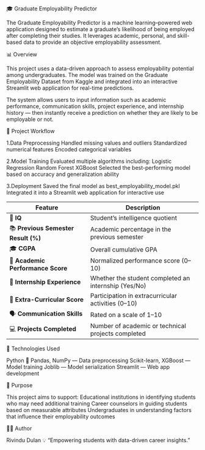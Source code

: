 🎓 Graduate Employability Predictor

The Graduate Employability Predictor is a machine learning–powered web application designed to estimate a graduate’s likelihood of being employed after completing their studies.
It leverages academic, personal, and skill-based data to provide an objective employability assessment.

📊 Overview

This project uses a data-driven approach to assess employability potential among undergraduates.
The model was trained on the Graduate Employability Dataset from Kaggle and integrated into an interactive Streamlit web application for real-time predictions.

The system allows users to input information such as academic performance, communication skills, project experience, and internship history — then instantly receive a prediction on whether they are likely to be employable or not.

🧠 Project Workflow

1.Data Preprocessing
  Handled missing values and outliers
  Standardized numerical features
  Encoded categorical variables
  
2.Model Training
  Evaluated multiple algorithms including:
    Logistic Regression
    Random Forest
    XGBoost
  Selected the best-performing model based on accuracy and generalization ability
  
3.Deployment
  Saved the final model as best_employability_model.pkl
  Integrated it into a Streamlit web application for interactive use

| Feature                             | Description                                          |
| ----------------------------------- | ---------------------------------------------------- |
| 🧠 **IQ**                           | Student’s intelligence quotient                      |
| 📚 **Previous Semester Result (%)** | Academic percentage in the previous semester         |
| 🎓 **CGPA**                         | Overall cumulative GPA                               |
| 🏅 **Academic Performance Score**   | Normalized performance score (0–10)                  |
| 💼 **Internship Experience**        | Whether the student completed an internship (Yes/No) |
| 🎨 **Extra-Curricular Score**       | Participation in extracurricular activities (0–10)   |
| 🗣 **Communication Skills**          | Rated on a scale of 1–10                             |
| 💻 **Projects Completed**           | Number of academic or technical projects completed   |

🚀 Technologies Used

Python 🐍
Pandas, NumPy — Data preprocessing
Scikit-learn, XGBoost — Model training
Joblib — Model serialization
Streamlit — Web app development

🎯 Purpose

This project aims to support:
  Educational institutions in identifying students who may need additional training
  Career counselors in guiding students based on measurable attributes
  Undergraduates in understanding factors that influence their employability outcomes

👨‍💻 Author

Rivindu Dulan
💡 “Empowering students with data-driven career insights.”
